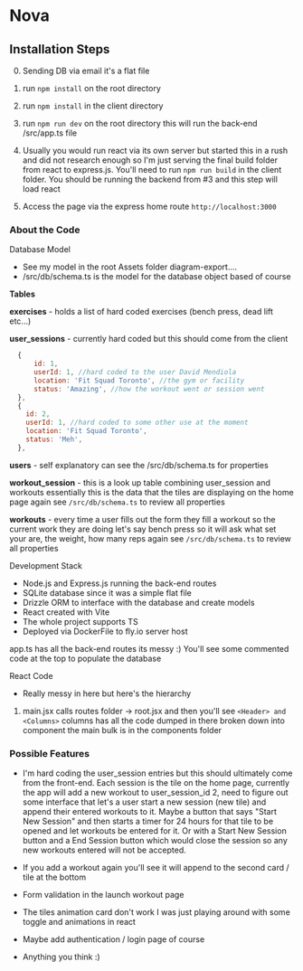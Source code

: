 # Nova

## Installation Steps

0. Sending DB via email it's a flat file

1. run `npm install` on the root directory

2. run `npm install` in the client directory

3. run `npm run dev` on the root directory this will run the back-end /src/app.ts file

4. Usually you would run react via its own server but started this in a rush and did not research enough so I'm just serving the final build folder from react to express.js. You'll need to run `npm run build` in the client folder. You should be running the backend from #3 and this step will load react

5. Access the page via the express home route `http://localhost:3000`

### About the Code

Database Model

- See my model in the root Assets folder diagram-export....
- /src/db/schema.ts is the model for the database object based of course

**Tables**

**exercises** - holds a list of hard coded exercises (bench press, dead lift etc...)

**user_sessions** - currently hard coded but this should come from the client

```javascript
  {
      id: 1,
      userId: 1, //hard coded to the user David Mendiola
      location: 'Fit Squad Toronto', //the gym or facility
      status: 'Amazing', //how the workout went or session went
  },
  {
    id: 2,
    userId: 1, //hard coded to some other use at the moment
    location: 'Fit Squad Toronto',
    status: 'Meh',
  },
```

**users** - self explanatory can see the /src/db/schema.ts for properties

**workout_session** - this is a look up table combining user_session and workouts essentially this is the data that the tiles are displaying on the home page again see `/src/db/schema.ts` to review all properties

**workouts** - every time a user fills out the form they fill a workout so the current work they are doing let's say bench press so it will ask what set your are, the weight, how many reps again see `/src/db/schema.ts` to review all properties

Development Stack

- Node.js and Express.js running the back-end routes
- SQLite database since it was a simple flat file
- Drizzle ORM to interface with the database and create models
- React created with Vite
- The whole project supports TS
- Deployed via DockerFile to fly.io server host

app.ts has all the back-end routes its messy :) You'll see some commented code at the top to populate the database

React Code

- Really messy in here but here's the hierarchy

1. main.jsx calls routes folder -> root.jsx and then you'll see `<Header> and <Columns>` columns has all the code dumped in there broken down into component the main bulk is in the components folder

### Possible Features

- I'm hard coding the user_session entries but this should ultimately come from the front-end. Each session is the tile on the home page, currently the app will add a new workout to user_session_id 2, need to figure out some interface that let's a user start a new session (new tile) and append their entered workouts to it. Maybe a button that says "Start New Session" and then starts a timer for 24 hours for that tile to be opened and let workouts be entered for it. Or with a Start New Session button and a End Session button which would close the session so any new workouts entered will not be accepted.

- If you add a workout again you'll see it will append to the second card / tile at the bottom

- Form validation in the launch workout page

- The tiles animation card don't work I was just playing around with some toggle and animations in react

- Maybe add authentication / login page of course

- Anything you think :)
